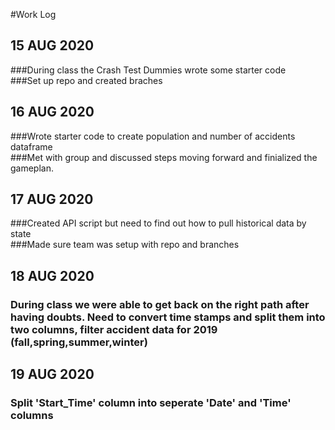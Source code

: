 #Work Log

## 15 AUG 2020

###During class the Crash Test Dummies wrote some starter code
<br />
###Set up repo and created braches

## 16 AUG 2020
###Wrote starter code to create population and number of accidents dataframe
<br />
###Met with group and discussed steps moving forward and finialized the gameplan.

## 17 AUG 2020
###Created API script but need to find out how to pull historical data by state
<br />
###Made sure team was setup with repo and branches

## 18 AUG 2020

### During class we were able to get back on the right path after having doubts. Need to convert time stamps and split them into two columns, filter accident data for 2019 (fall,spring,summer,winter)

## 19 AUG 2020

### Split 'Start_Time' column into seperate 'Date' and 'Time' columns